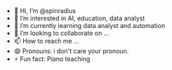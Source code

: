 - 👋 Hi, I’m @spinradius
- 👀 I’m interested in AI, education, data analyst
- 🌱 I’m currently learning data analyst and automation
- 💞️ I’m looking to collaborate on ...
- 📫 How to reach me ...
- 😄 Pronouns: i don't care your pronoun. 
- ⚡ Fun fact: Piano teaching

<!---
spinradius/spinradius is a ✨ special ✨ repository because its `README.md` (this file) appears on your GitHub profile.
You can click the Preview link to take a look at your changes.
--->
